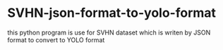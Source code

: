 # SVHN-json-format-to-yolo-format
this python program is use for SVHN dataset which is writen by JSON format to convert to YOLO format
